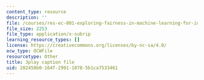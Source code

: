 ```yaml
---
content_type: resource
description: ''
file: /courses/res-ec-001-exploring-fairness-in-machine-learning-for-international-development-spring-2020/202458b0164f299110785b1ca7533461_hvcYz4yzS0w.srt
file_size: 2253
file_type: application/x-subrip
learning_resource_types: []
license: https://creativecommons.org/licenses/by-nc-sa/4.0/
ocw_type: OCWFile
resourcetype: Other
title: 3play caption file
uid: 202458b0-164f-2991-1078-5b1ca7533461
---
```

